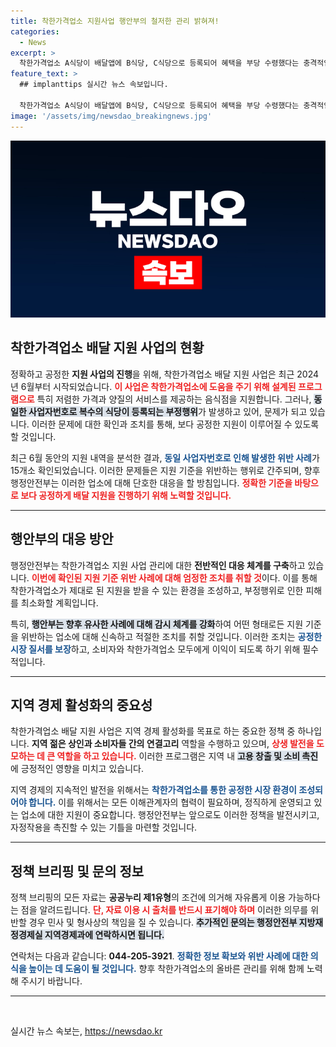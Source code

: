 ```yaml
---
title: 착한가격업소 지원사업 행안부의 철저한 관리 밝혀져!
categories:
  - News
excerpt: >
  착한가격업소 A식당이 배달앱에 B식당, C식당으로 등록되어 혜택을 부당 수령했다는 충격적인 사실이 밝혀졌습니다. 행안부는 지원 기준 위반 업소에 대해 강력한 조치를 예고했습니다!
feature_text: >
  ## implanttips 실시간 뉴스 속보입니다.

  착한가격업소 A식당이 배달앱에 B식당, C식당으로 등록되어 혜택을 부당 수령했다는 충격적인 사실이 밝혀졌습니다. 행안부는 지원 기준 위반 업소에 대해 강력한 조치를 예고했습니다!
image: '/assets/img/newsdao_breakingnews.jpg'
---
```


<p><img src="/assets/img/newsdao_breakingnews.jpg" alt="implanttips 속보" /></p>

<h2 data-ke-size="size26">착한가격업소 배달 지원 사업의 현황</h2>

<p data-ke-size="size16">정확하고 공정한 <b>지원 사업의 진행</b>을 위해, 착한가격업소 배달 지원 사업은 최근 2024년 6월부터 시작되었습니다. <b><span style="color: #ee2323;">이 사업은 착한가격업소에 도움을 주기 위해 설계된 프로그램으로</span></b> 특히 저렴한 가격과 양질의 서비스를 제공하는 음식점을 지원합니다. 그러나, <b><span style="background-color: #21538527;">동일한 사업자번호로 복수의 식당이 등록되는 부정행위</span></b>가 발생하고 있어, 문제가 되고 있습니다. 이러한 문제에 대한 확인과 조치를 통해, 보다 공정한 지원이 이루어질 수 있도록 할 것입니다.</p>

<p data-ke-size="size16">최근 6월 동안의 지원 내역을 분석한 결과, <b><span style="color: #1a5490;">동일 사업자번호로 인해 발생한 위반 사례</span></b>가 15개소 확인되었습니다. 이러한 문제들은 지원 기준을 위반하는 행위로 간주되며, 향후 행정안전부는 이러한 업소에 대해 단호한 대응을 할 방침입니다. <b><span style="color: #ee2323;">정확한 기준을 바탕으로 보다 공정하게 배달 지원을 진행하기 위해 노력할 것입니다.</span></b></p>

<hr>

<h2 data-ke-size="size26">행안부의 대응 방안</h2>

<p data-ke-size="size16">행정안전부는 착한가격업소 지원 사업 관리에 대한 <b>전반적인 대응 체계를 구축</b>하고 있습니다. <b><span style="color: #ee2323;">이번에 확인된 지원 기준 위반 사례에 대해 엄정한 조치를 취할 것</span></b>이다. 이를 통해 착한가격업소가 제대로 된 지원을 받을 수 있는 환경을 조성하고, 부정행위로 인한 피해를 최소화할 계획입니다.</p>

<p data-ke-size="size16">특히, <b><span style="background-color: #21538527;">행안부는 향후 유사한 사례에 대해 감시 체계를 강화</span></b>하여 어떤 형태로든 지원 기준을 위반하는 업소에 대해 신속하고 적절한 조치를 취할 것입니다. 이러한 조치는 <b><span style="color: #1a5490;">공정한 시장 질서를 보장</span></b>하고, 소비자와 착한가격업소 모두에게 이익이 되도록 하기 위해 필수적입니다.</p>

<hr>

<h2 data-ke-size="size26">지역 경제 활성화의 중요성</h2>

<p data-ke-size="size16">착한가격업소 배달 지원 사업은 지역 경제 활성화를 목표로 하는 중요한 정책 중 하나입니다. <b>지역 젊은 상인과 소비자들 간의 연결고리</b> 역할을 수행하고 있으며, <b><span style="color: #ee2323;">상생 발전을 도모하는 데 큰 역할을 하고 있습니다.</span></b> 이러한 프로그램은 지역 내  <b><span style="background-color: #21538527;">고용 창출 및 소비 촉진</span></b>에 긍정적인 영향을 미치고 있습니다.</p>

<p data-ke-size="size16">지역 경제의 지속적인 발전을 위해서는 <b><span style="color: #1a5490;">착한가격업소를 통한 공정한 시장 환경이 조성되어야 합니다.</span></b> 이를 위해서는 모든 이해관계자의 협력이 필요하며, 정직하게 운영되고 있는 업소에 대한 지원이 중요합니다. 행정안전부는 앞으로도 이러한 정책을 발전시키고, 자정작용을 촉진할 수 있는 기틀을 마련할 것입니다.</p>

<hr>

<h2 data-ke-size="size26">정책 브리핑 및 문의 정보</h2>

<p data-ke-size="size16">정책 브리핑의 모든 자료는 <b>공공누리 제1유형</b>의 조건에 의거해 자유롭게 이용 가능하다는 점을 알려드립니다. <b><span style="color: #ee2323;">단, 자료 이용 시 출처를 반드시 표기해야 하며</span></b> 이러한 의무를 위반할 경우 민사 및 형사상의 책임을 질 수 있습니다. <b><span style="background-color: #21538527;">추가적인 문의는 행정안전부 지방재정경제실 지역경제과에 연락하시면 됩니다.</span></b></p>

<p data-ke-size="size16">연락처는 다음과 같습니다: <b>044-205-3921</b>. <b><span style="color: #1a5490;">정확한 정보 확보와 위반 사례에 대한 의식을 높이는 데 도움이 될 것입니다.</span></b> 향후 착한가격업소의 올바른 관리를 위해 함께 노력해 주시기 바랍니다.</p>

<hr>

<p data-ke-size="size16">&nbsp;</p>
실시간 뉴스 속보는, <a href="https://newsdao.kr" rel="dofollow">https://newsdao.kr</a>


